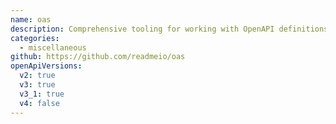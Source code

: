 ```yaml
---
name: oas
description: Comprehensive tooling for working with OpenAPI definitions
categories:
  - miscellaneous
github: https://github.com/readmeio/oas
openApiVersions:
  v2: true
  v3: true
  v3_1: true
  v4: false
---
```

